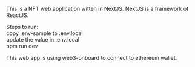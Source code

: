 This is a NFT web application witten in NextJS. NextJS is a framework of ReactJS.

Steps to run:  
copy .env-sample to .env.local  
update the value in .env.local  
npm run dev

This web app is using web3-onboard to connect to ethereum wallet.